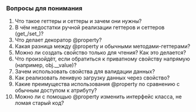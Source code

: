 ### Вопросы для понимания
1. Что такое геттеры и сеттеры и зачем они нужны?
2. В чём недостатки ручной реализации геттеров и сеттеров (get_/set_)?
3. Что делает декоратор @property?
4. Какая разница между @property и обычными методами-геттерами?
5. Можно ли создать свойство только для чтения? Как это делается?
6. Что произойдёт, если обратиться к приватному свойству напрямую (например, obj.__value)?
7. Зачем использовать свойства для валидации данных?
8. Как реализовать ленивую загрузку данных через свойство?
9. Какие преимущества использования @property по сравнению с обычным доступом к атрибуту?
10. Можно ли с помощью @property изменить интерфейс класса, не ломая старый код?